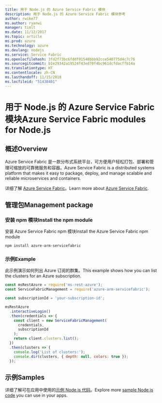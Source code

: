 ```yaml
---
title: 用于 Node.js 的 Azure Service Fabric 模块
description: 用于 Node.js 的 Azure Service Fabric 模块参考
author: rwike77
ms.author: ryanwi
manager: timlt
ms.date: 11/12/2017
ms.topic: article
ms.prod: azure
ms.technology: azure
ms.devlang: nodejs
ms.service: Service Fabric
ms.openlocfilehash: 3fd2f73bc6fddf01548bbb92cce540775d4c7c76
ms.sourcegitcommit: b1e29342a19524f43ed70f4bc961dcfdacffb14a
ms.translationtype: HT
ms.contentlocale: zh-CN
ms.lasthandoff: 11/15/2018
ms.locfileid: "51438401"
---
```

# <a name="azure-service-fabric-modules-for-nodejs"></a><span data-ttu-id="df29d-103">用于 Node.js 的 Azure Service Fabric 模块</span><span class="sxs-lookup"><span data-stu-id="df29d-103">Azure Service Fabric modules for Node.js</span></span>

## <a name="overview"></a><span data-ttu-id="df29d-104">概述</span><span class="sxs-lookup"><span data-stu-id="df29d-104">Overview</span></span>

<span data-ttu-id="df29d-105">Azure Service Fabric 是一款分布式系统平台，可方便用户轻松打包、部署和管理可缩放的可靠微服务和容器。</span><span class="sxs-lookup"><span data-stu-id="df29d-105">Azure Service Fabric is a distributed systems platform that makes it easy to package, deploy, and manage scalable and reliable microservices and containers.</span></span>

<span data-ttu-id="df29d-106">详细了解 [Azure Service Fabric](https://docs.microsoft.com/azure/service-fabric/service-fabric-overview)。</span><span class="sxs-lookup"><span data-stu-id="df29d-106">Learn more about [Azure Service Fabric](https://docs.microsoft.com/azure/service-fabric/service-fabric-overview).</span></span>

## <a name="management-package"></a><span data-ttu-id="df29d-107">管理包</span><span class="sxs-lookup"><span data-stu-id="df29d-107">Management package</span></span>

### <a name="install-the-npm-module"></a><span data-ttu-id="df29d-108">安装 npm 模块</span><span class="sxs-lookup"><span data-stu-id="df29d-108">Install the npm module</span></span>

<span data-ttu-id="df29d-109">安装 Azure Service Fabric npm 模块</span><span class="sxs-lookup"><span data-stu-id="df29d-109">Install the Azure Service Fabric npm module</span></span>

```bash
npm install azure-arm-servicefabric
```

### <a name="example"></a><span data-ttu-id="df29d-110">示例</span><span class="sxs-lookup"><span data-stu-id="df29d-110">Example</span></span>

<span data-ttu-id="df29d-111">此示例演示如何列出 Azure 订阅的群集。</span><span class="sxs-lookup"><span data-stu-id="df29d-111">This example shows how you can list the clusters for an Azure subscription.</span></span>

```javascript
const msRestAzure = require('ms-rest-azure');
const ServiceFabricManagement = require('azure-arm-servicefabric');

const subscriptionId = 'your-subscription-id';

msRestAzure
  .interactiveLogin()
  .then(credentials => {
    const client = new ServiceFabricManagement(
      credentials,
      subscriptionId
    );
    return client.clusters.list();
  })
  .then(clusters => {
    console.log('List of clusters:');
    console.dir(clusters, { depth: null, colors: true });
  });
```

## <a name="samples"></a><span data-ttu-id="df29d-112">示例</span><span class="sxs-lookup"><span data-stu-id="df29d-112">Samples</span></span>

<span data-ttu-id="df29d-113">详细了解可在应用中使用的[示例 Node.js 代码](https://azure.microsoft.com/resources/samples/?platform=nodejs)。</span><span class="sxs-lookup"><span data-stu-id="df29d-113">Explore more [sample Node.js code](https://azure.microsoft.com/resources/samples/?platform=nodejs) you can use in your apps.</span></span>
